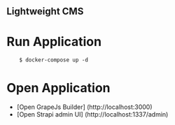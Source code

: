 ## Lightweight CMS

# Run Application

```
    $ docker-compose up -d
```

# Open Application

* [Open GrapeJs Builder] (http://localhost:3000)
* [Open Strapi admin UI] (http://localhost:1337/admin)